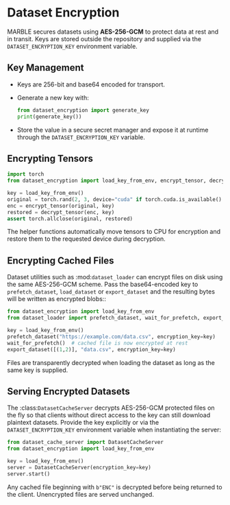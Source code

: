 # Dataset Encryption

MARBLE secures datasets using **AES-256-GCM** to protect data at rest and in
transit. Keys are stored outside the repository and supplied via the
`DATASET_ENCRYPTION_KEY` environment variable.

## Key Management

- Keys are 256-bit and base64 encoded for transport.
- Generate a new key with:

  ```python
  from dataset_encryption import generate_key
  print(generate_key())
  ```
- Store the value in a secure secret manager and expose it at runtime
  through the `DATASET_ENCRYPTION_KEY` variable.

## Encrypting Tensors

```python
import torch
from dataset_encryption import load_key_from_env, encrypt_tensor, decrypt_tensor

key = load_key_from_env()
original = torch.rand(2, 3, device="cuda" if torch.cuda.is_available() else "cpu")
enc = encrypt_tensor(original, key)
restored = decrypt_tensor(enc, key)
assert torch.allclose(original, restored)
```

The helper functions automatically move tensors to CPU for encryption and
restore them to the requested device during decryption.

## Encrypting Cached Files

Dataset utilities such as :mod:`dataset_loader` can encrypt files on disk
using the same AES-256-GCM scheme. Pass the base64-encoded key to
``prefetch_dataset``, ``load_dataset`` or ``export_dataset`` and the resulting
bytes will be written as encrypted blobs::

```python
from dataset_encryption import load_key_from_env
from dataset_loader import prefetch_dataset, wait_for_prefetch, export_dataset

key = load_key_from_env()
prefetch_dataset("https://example.com/data.csv", encryption_key=key)
wait_for_prefetch()  # cached file is now encrypted at rest
export_dataset([(1,2)], "data.csv", encryption_key=key)
```

Files are transparently decrypted when loading the dataset as long as the same
key is supplied.

## Serving Encrypted Datasets

The :class:`DatasetCacheServer` decrypts AES-256-GCM protected files on the fly
so that clients without direct access to the key can still download plaintext
datasets. Provide the key explicitly or via the ``DATASET_ENCRYPTION_KEY``
environment variable when instantiating the server:

```python
from dataset_cache_server import DatasetCacheServer
from dataset_encryption import load_key_from_env

key = load_key_from_env()
server = DatasetCacheServer(encryption_key=key)
server.start()
```

Any cached file beginning with ``b"ENC"`` is decrypted before being returned to
the client. Unencrypted files are served unchanged.
